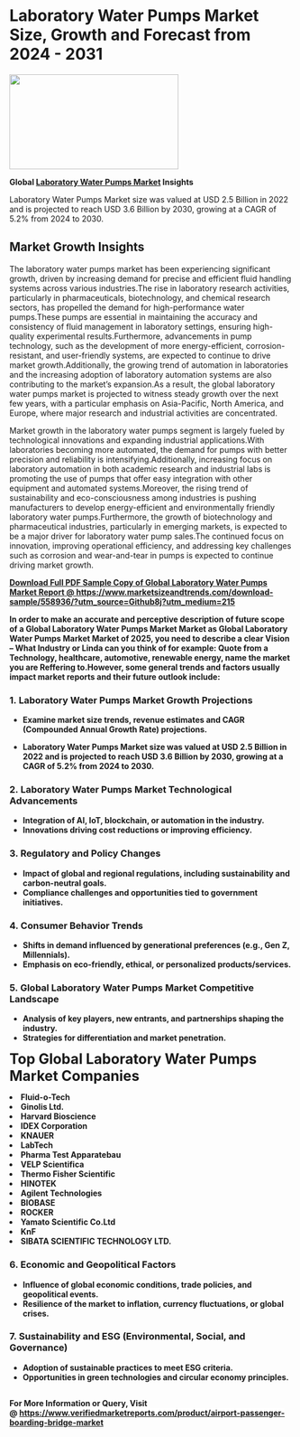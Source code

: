 <H1>Laboratory Water Pumps Market Size, Growth and Forecast from 2024 - 2031</H1><img class="aligncenter size-medium wp-image-584254" src="https://thirdeyenews.in/wp-content/uploads/2024/09/Global-Market-Research-300x168.jpeg" alt="" width="300" height="168" /><p><strong>Global&nbsp;<a href="https://www.marketsizeandtrends.com/download-sample/558936/?utm_source=Github8j?utm_medium=215">Laboratory Water Pumps Market</a> Insights</strong></p><p>Laboratory Water Pumps Market size was valued at USD 2.5 Billion in 2022 and is projected to reach USD 3.6 Billion by 2030, growing at a CAGR of 5.2% from 2024 to 2030.</p><p><h2>Market Growth Insights</h2> <p>The laboratory water pumps market has been experiencing significant growth, driven by increasing demand for precise and efficient fluid handling systems across various industries.The rise in laboratory research activities, particularly in pharmaceuticals, biotechnology, and chemical research sectors, has propelled the demand for high-performance water pumps.These pumps are essential in maintaining the accuracy and consistency of fluid management in laboratory settings, ensuring high-quality experimental results.Furthermore, advancements in pump technology, such as the development of more energy-efficient, corrosion-resistant, and user-friendly systems, are expected to continue to drive market growth.Additionally, the growing trend of automation in laboratories and the increasing adoption of laboratory automation systems are also contributing to the market’s expansion.As a result, the global laboratory water pumps market is projected to witness steady growth over the next few years, with a particular emphasis on Asia-Pacific, North America, and Europe, where major research and industrial activities are concentrated.</p> <p><strong><a href="#"></a></strong></p> <p>Market growth in the laboratory water pumps segment is largely fueled by technological innovations and expanding industrial applications.With laboratories becoming more automated, the demand for pumps with better precision and reliability is intensifying.Additionally, increasing focus on laboratory automation in both academic research and industrial labs is promoting the use of pumps that offer easy integration with other equipment and automated systems.Moreover, the rising trend of sustainability and eco-consciousness among industries is pushing manufacturers to develop energy-efficient and environmentally friendly laboratory water pumps.Furthermore, the growth of biotechnology and pharmaceutical industries, particularly in emerging markets, is expected to be a major driver for laboratory water pump sales.The continued focus on innovation, improving operational efficiency, and addressing key challenges such as corrosion and wear-and-tear in pumps is expected to continue driving market growth.</p> <p><strong><a href="#"></p><p><span class=""><strong>Download Full PDF Sample Copy of Global Laboratory Water Pumps Market Report</strong> @ <a href="https://www.marketsizeandtrends.com/download-sample/558936/?utm_source=Github8j?utm_medium=215" target="_blank">https://www.marketsizeandtrends.com/download-sample/558936/?utm_source=Github8j?utm_medium=215</a></span></p><p>In order to make an accurate and perceptive description of future scope of a Global&nbsp;Laboratory Water Pumps Market Market as Global&nbsp;Laboratory Water Pumps Market Market of 2025, you need to describe a clear Vision &ndash; What Industry or Linda can you think of for example: Quote from a Technology, healthcare, automotive, renewable energy, name the market you are Reffering to.However, some general trends and factors usually impact market reports and their future outlook include:</p><h3>1.&nbsp;<strong>Laboratory Water Pumps Market Growth Projections</strong></h3><ul><li>Examine market size trends, revenue estimates and CAGR (Compounded Annual Growth Rate) projections.</li><li><p>Laboratory Water Pumps Market size was valued at USD 2.5 Billion in 2022 and is projected to reach USD 3.6 Billion by 2030, growing at a CAGR of 5.2% from 2024 to 2030.</p></li></ul><h3>2.&nbsp;<strong>Laboratory Water Pumps Market Technological Advancements</strong></h3><ul><li>Integration of AI, IoT, blockchain, or automation in the industry.</li><li>Innovations driving cost reductions or improving efficiency.</li></ul><h3>3.&nbsp;<strong>Regulatory and Policy Changes</strong></h3><ul><li>Impact of global and regional regulations, including sustainability and carbon-neutral goals.</li><li>Compliance challenges and opportunities tied to government initiatives.</li></ul><h3>4.&nbsp;<strong>Consumer Behavior Trends</strong></h3><ul><li>Shifts in demand influenced by generational preferences (e.g., Gen Z, Millennials).</li><li>Emphasis on eco-friendly, ethical, or personalized products/services.</li></ul><h3>5.&nbsp;<strong>Global Laboratory Water Pumps Market Competitive Landscape</strong></h3><ul><li>Analysis of key players, new entrants, and partnerships shaping the industry.</li><li>Strategies for differentiation and market penetration.</li></ul><p data-pm-slice="1 1 []"><span style="color: inherit; font-family: inherit; font-size: 25px;">Top Global Laboratory Water Pumps Market Companies</span></p><div class="" data-test-id=""><p><li>Fluid-o-Tech</li><li> Ginolis Ltd.</li><li> Harvard Bioscience</li><li> IDEX Corporation</li><li> KNAUER</li><li> LabTech</li><li> Pharma Test Apparatebau</li><li> VELP Scientifica</li><li> Thermo Fisher Scientific</li><li> HINOTEK</li><li> Agilent Technologies</li><li> BIOBASE</li><li> ROCKER</li><li> Yamato Scientific Co.Ltd</li><li> KnF</li><li> SIBATA SCIENTIFIC TECHNOLOGY LTD.</li></p></div><h3>6.&nbsp;<strong>Economic and Geopolitical Factors</strong></h3><ul><li>Influence of global economic conditions, trade policies, and geopolitical events.</li><li>Resilience of the market to inflation, currency fluctuations, or global crises.</li></ul><h3>7.&nbsp;<strong>Sustainability and ESG (Environmental, Social, and Governance)</strong></h3><ul><li>Adoption of sustainable practices to meet ESG criteria.</li><li>Opportunities in green technologies and circular economy principles.</li></ul><h2><strong style="font-size: 14px;">For More Information or Query, Visit @&nbsp;</strong><a style="background-color: #ffffff; font-size: 14px;" href="https://www.marketsizeandtrends.com/report/laboratory-water-pumps-market/" target="_blank">https://www.verifiedmarketreports.com/product/airport-passenger-boarding-bridge-market</a></h2>